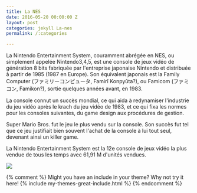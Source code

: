 ```yaml
---
title: La NES
date: 2016-05-20 00:00:00 Z
layout: post
categories: jekyll La-nes
permalink: /:categories

---
```


La Nintendo Entertainment System, couramment abrégée en NES, ou simplement appelée Nintendo3,4,5, est une console de jeux vidéo de génération 8 bits fabriquée par l'entreprise japonaise Nintendo et distribuée à partir de 1985 (1987 en Europe). Son équivalent japonais est la Family Computer (ファミリーコンピュータ, Famirī Konpyūta?), ou Famicom (ファミコン, Famikon?), sortie quelques années avant, en 1983.

La console connut un succès mondial, ce qui aida à redynamiser l'industrie du jeu vidéo après le krach du jeu vidéo de 1983, et ce qui fixa les normes pour les consoles suivantes, du game design aux procédures de gestion.

Super Mario Bros. fut le jeu le plus vendu sur la console. Son succès fut tel que ce jeu justifiait bien souvent l'achat de la console à lui tout seul, devenant ainsi un killer game.

La Nintendo Entertainment System est la 12e console de jeux vidéo la plus vendue de tous les temps avec 61,91 M d'unités vendues.



![](http://static.shoplightspeed.com/shops/609311/files/002266731/original-nintendo-nes-console-system-refurbished-c.jpg)

{% comment %}
Might you have an include in your theme? Why not try it here!
{% include my-themes-great-include.html %}
{% endcomment %}


